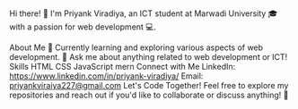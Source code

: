 Hi there! 👋
I'm Priyank Viradiya, an ICT student at Marwadi University 🎓 with a passion for web development 💻.

About Me
🌱 Currently learning and exploring various aspects of web development.
💬 Ask me about anything related to web development or ICT!
Skills
HTML
CSS
JavaScript
mern
Connect with Me
LinkedIn: https://www.linkedin.com/in/priyank-viradiya/
Email: priyankviraiya227@gmail.com
Let's Code Together!
Feel free to explore my repositories and reach out if you'd like to collaborate or discuss anything! 🚀
